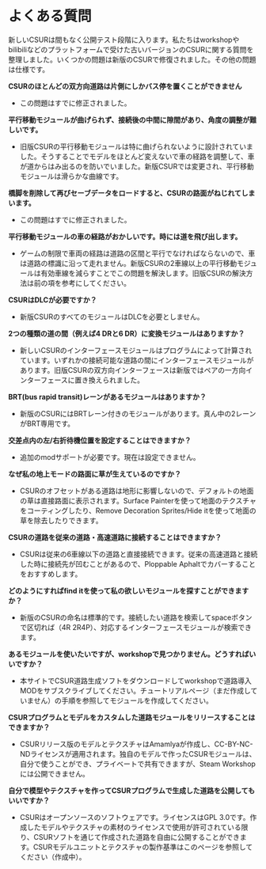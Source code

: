 # よくある質問

新しいCSURは間もなく公開テスト段階に入ります。私たちはworkshopやbilibiliなどのプラットフォームで受けた古いバージョンのCSURに関する質問を整理しました。いくつかの問題は新版のCSURで修復されました。その他の問題は仕様です。

**CSURのほとんどの双方向道路は片側にしかバス停を置くことができません**
- この問題はすでに修正されました。

**平行移動モジュールが曲げられず、接続後の中間に隙間があり、角度の調整が難しいです。**
- 旧版CSURの平行移動モジュールは特に曲げられないように設計されていました。そうすることでモデルをほとんど変えないで車の経路を調整して、車が道からはみ出るのを防いでいました。新版CSURでは変更され、平行移動モジュールは滑らかな曲線です。

**橋脚を削除して再びセーブデータをロードすると、CSURの路面がねじれてしまいます。**
- この問題はすでに修正されました。

**平行移動モジュールの車の経路がおかしいです。時には道を飛び出します。**
- ゲームの制限で車両の経路は道路の区間と平行でなければならないので、車は道路の標識に沿って走れません。新版CSURの2車線以上の平行移動モジュールは有効車線を減らすことでこの問題を解決します。旧版CSURの解決方法は前の項を参考にしてください。

**CSURはDLCが必要ですか？**
- 新版CSURのすべてのモジュールはDLCを必要としません。

**2つの種類の道の間（例えば4 DRと6 DR）に変換モジュールはありますか？**
- 新しいCSURのインターフェースモジュールはプログラムによって計算されています。いずれかの接続可能な道路の間にインターフェースモジュールがあります。旧版CSURの双方向インターフェースは新版ではペアの一方向インターフェースに置き換えられました。

**BRT(bus rapid transit)レーンがあるモジュールはありますか？**
- 新版のCSURにはBRTレーン付きのモジュールがあります。真ん中の2レーンがBRT専用です。

**交差点内の左/右折待機位置を設定することはできますか？**
- 追加のmodサポートが必要です。現在は設定できません。

**なぜ私の地上モードの路面に草が生えているのですか？**
- CSURのオフセットがある道路は地形に影響しないので、デフォルトの地面の草は直接路面に表示されます。Surface Painterを使って地面のテクスチャをコーティングしたり、Remove Decoration Sprites/Hide itを使って地面の草を除去したりできます。

**CSURの道路を従来の道路・高速道路に接続することはできますか？**
- CSURは従来の6車線以下の道路と直接接続できます。従来の高速道路と接続した時に接続先が凹むことがあるので、Ploppable Aphaltでカバーすることをおすすめします。

**どのようにすればfind itを使って私の欲しいモジュールを探すことができますか？**
- 新版のCSURの命名は標準的です。接続したい道路を検索してspaceボタンで区切れば（4R 2R4P）、対応するインターフェースモジュールが検索できます。

**あるモジュールを使いたいですが、workshopで見つかりません。どうすればいいですか？**
- 本サイトでCSUR道路生成ソフトをダウンロードしてworkshopで道路導入MODをサブスクライブしてください。チュートリアルページ（まだ作成していません）の手順を参照してモジュールを作成してください。

**CSURプログラムとモデルをカスタムした道路モジュールをリリースすることはできますか？**
- CSURリリース版のモデルとテクスチャはAmamlyaが作成し、CC-BY-NC-NDライセンスが適用されます。独自のモデルで作ったCSURモジュールは、自分で使うことができ、プライベートで共有できますが、Steam Workshopには公開できません。

**自分で模型やテクスチャを作ってCSURプログラムで生成した道路を公開してもいいですか？**
- CSURはオープンソースのソフトウェアです。ライセンスはGPL 3.0です。作成したモデルやテクスチャの素材のライセンスで使用が許可されている限り、CSURソフトを通じて作成された道路を自由に公開することができます。CSURモデルユニットとテクスチャの製作基準はこのページを参照してください（作成中）。
